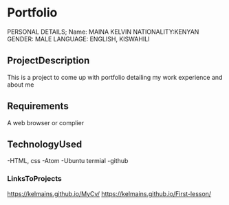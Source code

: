 #  Portfolio
PERSONAL DETAILS;
Name: MAINA KELVIN
NATIONALITY:KENYAN
GENDER:     MALE
LANGUAGE:   ENGLISH, KISWAHILI

## ProjectDescription
This is a project to come up with portfolio detailing my work experience and about me

## Requirements
 A web browser or complier

## TechnologyUsed
-HTML, css
-Atom
-Ubuntu termial
-github

### LinksToProjects
https://kelmains.github.io/MyCv/
https://kelmains.github.io/First-lesson/
